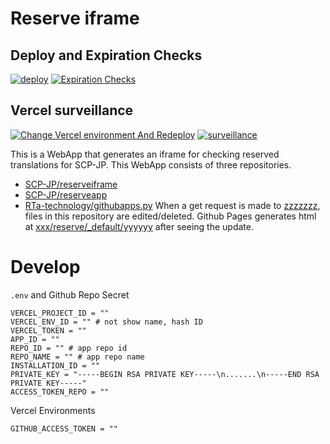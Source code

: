 # Reserve iframe
## Deploy and Expiration Checks
[![deploy](https://img.shields.io/github/workflow/status/SCP-JP/reserveiframe/%5Bdocs%5D%20deploy/reserve?label=Deploy%20run:%202022-07-07%2010:03&style=flat-square)](https://github.com/SCP-JP/reserveiframe/actions/workflows/pages.yaml)
[![Expiration Checks](https://img.shields.io/github/workflow/status/SCP-JP/reserveiframe/%5Bcheck%5D%20Expiration%20Checks?label=Expiration%20Checks%20date:%202022-07-09&style=flat-square)](https://github.com/SCP-JP/reserveiframe/actions/workflows/expirationcheck.yaml)

## Vercel surveillance
[![Change Vercel environment And Redeploy](https://img.shields.io/github/workflow/status/SCP-JP/reserveiframe/%5Bchange%5D%20Change%20Vercel%20environment%20And%20Redeploy?label=Vercel%20run:%202022-07-09%2014:09&style=flat-square)](https://github.com/SCP-JP/reserveiframe/actions/workflows/vercel.yaml)
[![surveillance](https://img.shields.io/github/workflow/status/SCP-JP/reserveiframe/%5Bcheck%5D%20Vercel%20surveillance?label=Survive%20run:%202022-07-09%2013:54&style=flat-square)](https://github.com/SCP-JP/reserveiframe/actions/workflows/surveillance.yaml)


This is a WebApp that generates an iframe for checking reserved translations for SCP-JP.
This WebApp consists of three repositories.
 - [SCP-JP/reserveiframe](https://github.com/SCP-JP/reserveiframe)
 - [SCP-JP/reserveapp](https://github.com/SCP-JP/reserveapp)
 - [RTa-technology/githubapps.py](https://github.com/RTa-technology/githubapps.py)
When a get request is made to [zzzzzzz](#), files in this repository are edited/deleted.
Github Pages generates html at [xxx/reserve/_default/yyyyyy](#) after seeing the update.
# Develop
`.env` and Github Repo Secret
```
VERCEL_PROJECT_ID = ""
VERCEL_ENV_ID = "" # not show name, hash ID
VERCEL_TOKEN = ""
APP_ID = ""
REPO_ID = "" # app repo id
REPO_NAME = "" # app repo name
INSTALLATION_ID = ""
PRIVATE_KEY = "-----BEGIN RSA PRIVATE KEY-----\n.......\n-----END RSA PRIVATE KEY-----"
ACCESS_TOKEN_REPO = ""
```
Vercel Environments
```
GITHUB_ACCESS_TOKEN = ""
```
